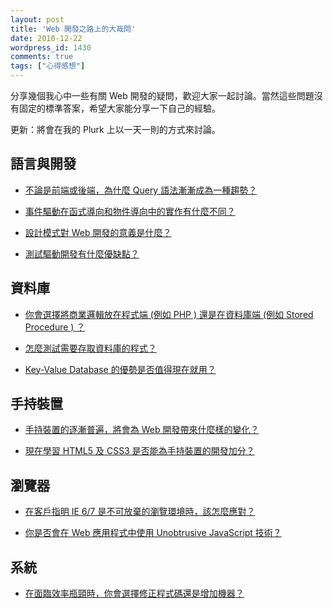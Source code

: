 ```yaml
---
layout: post
title: 'Web 開發之路上的大哉問'
date: 2010-12-22
wordpress_id: 1430
comments: true
tags: ["心得感想"]
---
```


分享幾個我心中一些有關 Web 開發的疑問，歡迎大家一起討論。當然這些問題沒有固定的標準答案，希望大家能分享一下自己的經驗。

更新：將會在我的 Plurk 上以一天一則的方式來討論。

<!--more-->

## 語言與開發

* [不論是前端或後端，為什麼 Query 語法漸漸成為一種趨勢？](http://www.plurk.com/p/9pzahs)

* [事件驅動在函式導向和物件導向中的實作有什麼不同？](http://www.plurk.com/p/9qh9vl)

* [設計模式對 Web 開發的意義是什麼？](http://www.plurk.com/p/9re6ir)

* [測試驅動開發有什麼優缺點？](http://www.plurk.com/p/9t6qxz)

## 資料庫

* [你會選擇將商業邏輯放在程式端 (例如 PHP ) 還是在資料庫端 (例如 Stored Procedure ) ？](http://www.plurk.com/p/9tvem8)

* [怎麼測試需要存取資料庫的程式？](http://www.plurk.com/p/9uj679)

* [Key-Value Database 的優勢是否值得現在就用？](http://www.plurk.com/p/9v9f7y)

## 手持裝置

* [手持裝置的逐漸普遍，將會為 Web 開發帶來什麼樣的變化？](http://www.plurk.com/p/9vxtl7)

* [現在學習 HTML5 及 CSS3 是否能為手持裝置的開發加分？](http://www.plurk.com/p/9ygr3p)

## 瀏覽器

* [在客戶指明 IE 6/7 是不可放棄的瀏覽環境時，該怎麼應對？](http://www.plurk.com/p/9z5dsq)

* [你是否會在 Web 應用程式中使用 Unobtrusive JavaScript 技術？](http://www.plurk.com/p/9ztz96)

## 系統

* [在面臨效率瓶頸時，你會選擇修正程式碼還是增加機器？](http://www.plurk.com/p/a0js9i)



